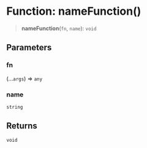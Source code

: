 # Function: nameFunction()

> **nameFunction**(`fn`, `name`): `void`

## Parameters

### fn

(...`args`) => `any`

### name

`string`

## Returns

`void`
